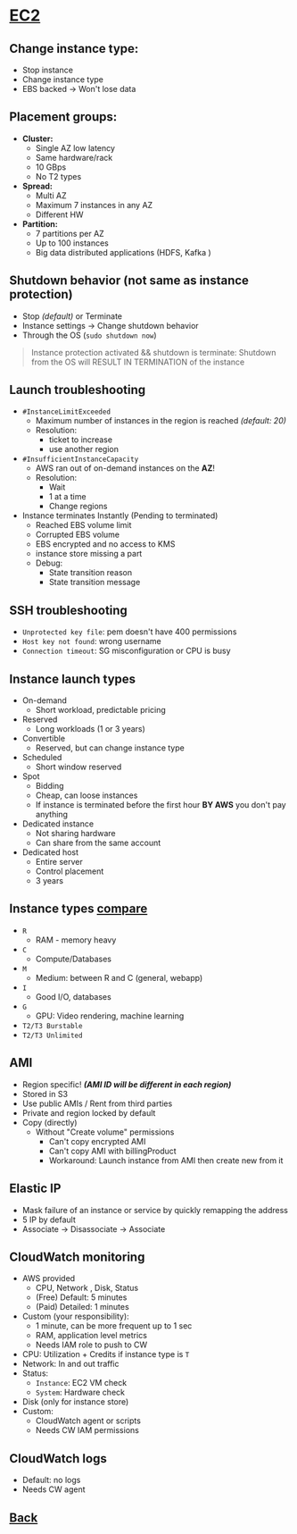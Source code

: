 # [EC2](../README.md)

## Change instance type:

* Stop instance
* Change instance type
* EBS backed -> Won't lose data

## Placement groups:

* __Cluster:__ 
	* Single AZ low latency
	* Same hardware/rack
	* 10 GBps
	* No T2 types
* __Spread:__
	* Multi AZ
	* Maximum 7 instances in any AZ
	* Different HW
* __Partition:__
	* 7 partitions per AZ
	* Up to 100 instances
	* Big data distributed applications (HDFS, Kafka )

## Shutdown behavior (not same as instance protection)

* Stop _(default)_ or Terminate
* Instance settings -> Change shutdown behavior
* Through the OS (`sudo shutdown now`)
> Instance protection activated && shutdown is terminate: Shutdown from the OS will RESULT IN TERMINATION of the instance

## Launch troubleshooting

* `#InstanceLimitExceeded`
	* Maximum number of instances in the region is reached _(default: 20)_
	* Resolution:
		* ticket to increase
		* use another region
* `#InsufficientInstanceCapacity`
	* AWS ran out of on-demand instances on the __AZ__!
	* Resolution:
		* Wait
		* 1 at a time
		* Change regions
* Instance terminates Instantly (Pending to terminated)
	* Reached EBS volume limit
	* Corrupted EBS volume
	* EBS encrypted and no access to KMS
	* instance store missing a part
	* Debug:
		* State transition reason
		* State transition message

## SSH troubleshooting

* `Unprotected key file`: pem doesn't have 400 permissions
* `Host key not found`: wrong username
* `Connection timeout`: SG misconfiguration or CPU is busy

## Instance launch types

* On-demand
	* Short workload, predictable pricing
* Reserved
	* Long workloads (1 or 3 years)
* Convertible
	* Reserved, but can change instance type
* Scheduled
	* Short window reserved
* Spot
	* Bidding
	* Cheap, can loose instances
	* If instance is terminated before the first hour __BY AWS__ you don't pay anything
* Dedicated instance
	* Not sharing hardware
	* Can share from the same account
* Dedicated host
	* Entire server
	* Control placement
	* 3 years

## Instance types [compare](ec2instances.info)

* `R`
	* RAM - memory heavy
* `C`
	* Compute/Databases
* `M`
	* Medium: between R and C (general, webapp)
* `I`
	* Good I/O, databases
* `G`
	* GPU: Video rendering, machine learning
* `T2/T3 Burstable`
* `T2/T3 Unlimited`

## AMI

* Region specific! ___(AMI ID will be different in each region)___
* Stored in S3
* Use public AMIs / Rent from third parties
* Private and region locked by default
* Copy (directly)
	* Without "Create volume" permissions 
		* Can't copy encrypted AMI
		* Can't copy AMI with billingProduct
		* Workaround: Launch instance from AMI then create new from it

## Elastic IP

* Mask failure of an instance or service by quickly remapping the address
* 5 IP by default
* Associate -> Disassociate -> Associate

## CloudWatch monitoring

* AWS provided
	* CPU, Network , Disk, Status
	* (Free) Default: 5 minutes
	* (Paid) Detailed: 1 minutes
* Custom (your responsibility):
	* 1 minute, can be more frequent up to 1 sec
	* RAM, application level metrics
	* Needs IAM role to push to CW
* CPU: Utilization + Credits if instance type is `T`
* Network: In and out traffic
* Status:
	* `Instance`: EC2 VM check
	* `System`: Hardware check
* Disk (only for instance store)
* Custom:
	* CloudWatch agent or scripts
	* Needs CW IAM permissions

## CloudWatch logs

* Default: no logs
* Needs CW agent

## [Back](../README.md)